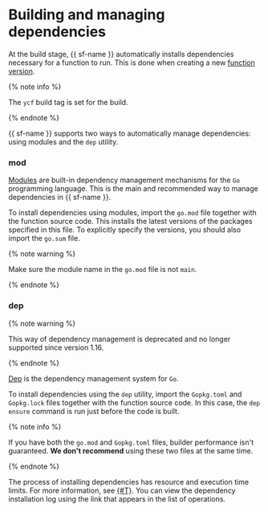 # Building and managing dependencies

At the build stage, {{ sf-name }} automatically installs dependencies necessary for a function to run. This is done when creating a new [function version](../../operations/function/version-manage.md#func-version-create).

{% note info %}

The `ycf` build tag is set for the build.

{% endnote %}

{{ sf-name }} supports two ways to automatically manage dependencies: using modules and the `dep` utility.

### mod

[Modules](https://github.com/golang/go/wiki/Modules) are built-in dependency management mechanisms for the `Go` programming language. This is the main and recommended way to manage dependencies in {{ sf-name }}.

To install dependencies using modules, import the `go.mod` file together with the function source code. This installs the latest versions of the packages specified in this file. To explicitly specify the versions, you should also import the `go.sum` file.

{% note warning %}

Make sure the module name in the `go.mod` file is not `main`.

{% endnote %}

### dep

{% note warning %}

This way of dependency management is deprecated and no longer supported since version 1.16.

{% endnote %}

[Dep](https://golang.github.io/dep/docs/introduction.html) is the dependency management system for `Go`.

To install dependencies using the `dep` utility, import the `Gopkg.toml` and `Gopkg.lock` files together with the function source code. In this case, the `dep ensure` command is run just before the code is built.

{% note info %}

If you have both the `go.mod` and `Gopkg.toml` files, builder performance isn't guaranteed. **We don't recommend** using these two files at the same time.

{% endnote %}

The process of installing dependencies has resource and execution time limits. For more information, see [{#T}](../../concepts/limits.md). You can view the dependency installation log using the link that appears in the list of operations.

